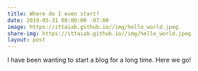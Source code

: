 ```yaml
---
title: Where do I even start?
date: 2019-05-31 00:00:00 -07:00
image: https://ittaiab.github.io//img/hello_world.jpeg
share-img: https://ittaiab.github.io//img/hello_world.jpeg
layout: post
---
```


I have been wanting to start a blog for a long time. Here we go!
